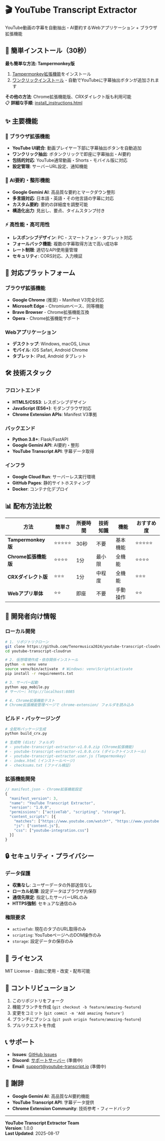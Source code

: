 # 🎬 YouTube Transcript Extractor

YouTube動画の字幕を自動抽出・AI要約するWebアプリケーション + ブラウザ拡張機能

## 🚀 簡単インストール（30秒）

**最も簡単な方法: Tampermonkey版**
1. [Tampermonkey拡張機能](https://chrome.google.com/webstore/detail/tampermonkey/dhdgffkkebhmkfjojejmpbldmpobfkfo)をインストール
2. [ワンクリックインストール](./tampermonkey-userscript.js) - 自動でYouTubeに字幕抽出ボタンが追加されます

**その他の方法**: Chrome拡張機能版、CRXダイレクト版も利用可能  
📋 **詳細な手順**: [install_instructions.html](./install_instructions.html)

## ✨ 主要機能

### 🎯 **ブラウザ拡張機能**
- **YouTube UI統合**: 動画プレイヤー下部に字幕抽出ボタンを自動追加
- **ワンクリック抽出**: ボタンクリックで即座に字幕抽出・AI要約
- **包括的対応**: YouTube通常動画・Shorts・モバイル版に対応
- **設定管理**: サーバーURL設定、通知機能

### 🤖 **AI要約・整形機能**  
- **Google Gemini AI**: 高品質な要約とマークダウン整形
- **多言語対応**: 日本語・英語・その他言語の字幕に対応
- **カスタム要約**: 要約の詳細度を調整可能
- **構造化出力**: 見出し、要点、タイムスタンプ付き

### ⚡ **高性能・高可用性**
- **レスポンシブデザイン**: PC・スマートフォン・タブレット対応
- **フォールバック機能**: 複数の字幕取得方法で高い成功率
- **レート制限**: 適切なAPI使用量管理
- **セキュリティ**: CORS対応、入力検証

## 📱 対応プラットフォーム

### **ブラウザ拡張機能**
- **Google Chrome** (推奨) - Manifest V3完全対応
- **Microsoft Edge** - Chromiumベース、同等機能
- **Brave Browser** - Chrome拡張機能互換
- **Opera** - Chrome拡張機能サポート

### **Webアプリケーション**
- **デスクトップ**: Windows, macOS, Linux
- **モバイル**: iOS Safari, Android Chrome
- **タブレット**: iPad, Android タブレット

## 🛠️ 技術スタック

### **フロントエンド**
- **HTML5/CSS3**: レスポンシブデザイン
- **JavaScript (ES6+)**: モダンブラウザ対応
- **Chrome Extension APIs**: Manifest V3準拠

### **バックエンド**
- **Python 3.8+**: Flask/FastAPI
- **Google Gemini API**: AI要約・整形
- **YouTube Transcript API**: 字幕データ取得

### **インフラ**
- **Google Cloud Run**: サーバーレス実行環境
- **GitHub Pages**: 静的サイトホスティング
- **Docker**: コンテナ化デプロイ

## 📊 配布方法比較

| 方法 | 簡単さ | 所要時間 | 技術知識 | 機能 | おすすめ度 |
|------|--------|----------|----------|------|------------|
| **Tampermonkey版** | ⭐⭐⭐⭐⭐ | 30秒 | 不要 | 基本機能 | ⭐⭐⭐⭐⭐ |
| **Chrome拡張機能版** | ⭐⭐⭐⭐ | 1分 | 最小限 | 全機能 | ⭐⭐⭐⭐ |
| **CRXダイレクト版** | ⭐⭐⭐ | 1分 | 中程度 | 全機能 | ⭐⭐⭐ |
| **Webアプリ単体** | ⭐⭐ | 即座 | 不要 | 手動操作 | ⭐⭐ |

## 🔧 開発者向け情報

### **ローカル開発**
```bash
# 1. リポジトリクローン
git clone https://github.com/Tenormusica2024/youtube-transcript-cloudrun.git
cd youtube-transcript-cloudrun

# 2. 仮想環境作成・依存関係インストール
python -m venv venv
source venv/bin/activate  # Windows: venv\Scripts\activate
pip install -r requirements.txt

# 3. サーバー起動
python app_mobile.py
# サーバー: http://localhost:8085

# 4. Chrome拡張機能テスト
# Chrome拡張機能管理ページで chrome-extension/ フォルダを読み込み
```

### **ビルド・パッケージング**
```bash
# 全配布パッケージ生成
python build_crx.py

# 生成物 (dist/ フォルダ)
# - youtube-transcript-extractor-v1.0.0.zip (Chrome拡張機能)
# - youtube-transcript-extractor-v1.0.0.crx (ダイレクトインストール)
# - youtube-transcript-extractor.user.js (Tampermonkey)
# - index.html (インストールページ)
# - checksums.txt (ファイル検証)
```

### **拡張機能開発**
```javascript
// manifest.json - Chrome拡張機能設定
{
  "manifest_version": 3,
  "name": "YouTube Transcript Extractor",
  "version": "1.0.0",
  "permissions": ["activeTab", "scripting", "storage"],
  "content_scripts": [{
    "matches": ["https://www.youtube.com/watch*", "https://www.youtube.com/shorts/*"],
    "js": ["content.js"],
    "css": ["youtube-integration.css"]
  }]
}
```

## 🔒 セキュリティ・プライバシー

### **データ保護**
- **収集なし**: ユーザーデータの外部送信なし
- **ローカル処理**: 設定データはブラウザ内保存
- **通信先限定**: 指定したサーバーURLのみ
- **HTTPS強制**: セキュアな通信のみ

### **権限要求**
- `activeTab`: 現在のタブのURL取得のみ
- `scripting`: YouTubeページへのDOM操作のみ
- `storage`: 設定データの保存のみ

## 📝 ライセンス

MIT License - 自由に使用・改変・配布可能

## 🤝 コントリビューション

1. このリポジトリをフォーク
2. 機能ブランチを作成 (`git checkout -b feature/amazing-feature`)
3. 変更をコミット (`git commit -m 'Add amazing feature'`)
4. ブランチにプッシュ (`git push origin feature/amazing-feature`)
5. プルリクエストを作成

## 📞 サポート

- **Issues**: [GitHub Issues](https://github.com/Tenormusica2024/youtube-transcript-cloudrun/issues)
- **Discord**: [サポートサーバー](https://discord.gg/your-server) (準備中)
- **Email**: support@youtube-transcript.io (準備中)

## 🌟 謝辞

- **Google Gemini AI**: 高品質なAI要約機能
- **YouTube Transcript API**: 字幕データ提供
- **Chrome Extension Community**: 技術参考・フィードバック

---

**YouTube Transcript Extractor Team**  
**Version**: 1.0.0  
**Last Updated**: 2025-08-17

